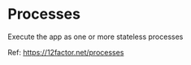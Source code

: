 # Processes

Execute the app as one or more stateless processes

Ref: https://12factor.net/processes
